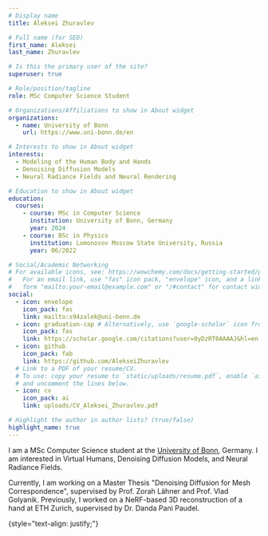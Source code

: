 ```yaml
---
# Display name
title: Aleksei Zhuravlev

# Full name (for SEO)
first_name: Aleksei
last_name: Zhuravlev

# Is this the primary user of the site?
superuser: true

# Role/position/tagline
role: MSc Computer Science Student

# Organizations/Affiliations to show in About widget
organizations:
  - name: University of Bonn
    url: https://www.uni-bonn.de/en

# Interests to show in About widget
interests:
  - Modeling of the Human Body and Hands
  - Denoising Diffusion Models
  - Neural Radiance Fields and Neural Rendering

# Education to show in About widget
education:
  courses:
    - course: MSc in Computer Science
      institution: University of Bonn, Germany
      year: 2024
    - course: BSc in Physics
      institution: Lomonosov Moscow State University, Russia
      year: 06/2022

# Social/Academic Networking
# For available icons, see: https://wowchemy.com/docs/getting-started/page-builder/#icons
#   For an email link, use "fas" icon pack, "envelope" icon, and a link in the
#   form "mailto:your-email@example.com" or "/#contact" for contact widget.
social:
  - icon: envelope
    icon_pack: fas
    link: mailto:s94zalek@uni-bonn.de
  - icon: graduation-cap # Alternatively, use `google-scholar` icon from `ai` icon pack
    icon_pack: fas
    link: https://scholar.google.com/citations?user=0yDzRT0AAAAJ&hl=en
  - icon: github
    icon_pack: fab
    link: https://github.com/AlekseiZhuravlev
  # Link to a PDF of your resume/CV.
  # To use: copy your resume to `static/uploads/resume.pdf`, enable `ai` icons in `params.yaml`,
  # and uncomment the lines below.
  - icon: cv
    icon_pack: ai
    link: uploads/CV_Aleksei_Zhuravlev.pdf

# Highlight the author in author lists? (true/false)
highlight_name: true
---
```


I am a MSc Computer Science student at the [University of Bonn](https://www.uni-bonn.de/en), Germany. I am interested in Virtual Humans, Denoising Diffusion Models, and Neural Radiance Fields.

Currently, I am working on a Master Thesis "Denoising Diffusion for Mesh Correspondence", supervised by Prof. Zorah Lähner and Prof. Vlad Golyanik. Previously, I worked on a NeRF-based 3D reconstruction of a hand at ETH Zurich, supervised by Dr. Danda Pani Paudel.

{style="text-align: justify;"}


